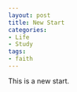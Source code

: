 ```yaml
---
layout: post
title: New Start
categories:
- Life
- Study
tags:
- faith
---
```


This is a new start.